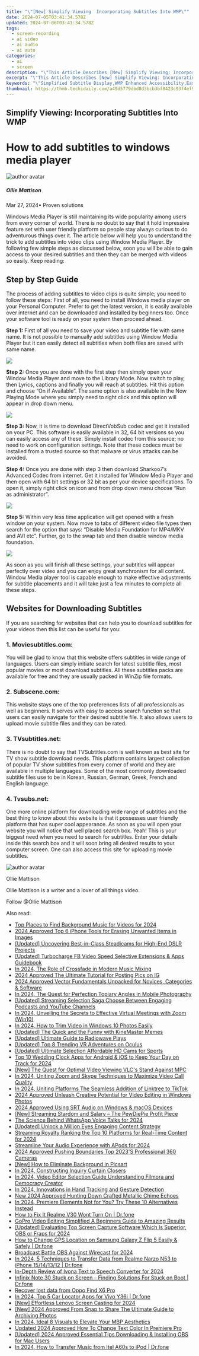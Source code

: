 ```yaml
---
title: "\"[New] Simplify Viewing  Incorporating Subtitles Into WMP\""
date: 2024-07-05T03:41:34.578Z
updated: 2024-07-06T03:41:34.578Z
tags: 
  - screen-recording
  - ai video
  - ai audio
  - ai auto
categories: 
  - ai
  - screen
description: "\"This Article Describes [New] Simplify Viewing: Incorporating Subtitles Into WMP\""
excerpt: "\"This Article Describes [New] Simplify Viewing: Incorporating Subtitles Into WMP\""
keywords: "\"Simplified Subtitle Display,WMP Enhanced Accessibility,Easy Subtitle Integration,Streamline Media Playback,Optimized Viewing Experience,Seamless Audio-Text Sync,Improved WMP Subtitles\""
thumbnail: https://thmb.techidaily.com/a49d5779dbd8d3bcb3bf8423c93f4ef941ba145d1cb34757b006a9b7dc8bcdff.jpeg
---
```


## Simplify Viewing: Incorporating Subtitles Into WMP

# How to add subtitles to windows media player

![author avatar](https://images.wondershare.com/filmora/article-images/ollie-mattison.jpg)

##### Ollie Mattison

 Mar 27, 2024• Proven solutions

Windows Media Player is still maintaining its wide popularity among users from every corner of world. There is no doubt to say that it hold impressive feature set with user friendly platform so people stay always curious to do adventurous things over it. The article below will help you to understand the trick to add subtitles into video clips using Window Media Player. By following few simple steps as discussed below, soon you will be able to gain access to your desired subtitles and then they can be merged with videos so easily. Keep reading:

## Step by Step Guide

The process of adding subtitles to video clips is quite simple; you need to follow these steps: First of all, you need to install Windows media player on your Personal Computer. Prefer to get the latest version, it is easily available over internet and can be downloaded and installed by beginners too. Once your software tool is ready on your system then proceed ahead.

**Step 1:** First of all you need to save your video and subtitle file with same name. It is not possible to manually add subtitles using Window Media Player but it can easily detect all subtitles when both files are saved with same name.

![](https://images.wondershare.com/filmora/article-images/subtitle-wmp-1.jpg)

**Step 2:** Once you are done with the first step then simply open your Window Media Player and move to the Library Mode. Now switch to play, then Lyrics, captions and finally you will reach at subtitles. Hit this option and choose “On if Available”. The same option is also available in the Now Playing Mode where you simply need to right click and this option will appear in drop down menu.

![](https://images.wondershare.com/filmora/article-images/subtitle-wmp-2.jpg)

**Step 3:** Now, it is time to download DirectVobSub codec and get it installed on your PC. This software is easily available in 32, 64 bit versions so you can easily access any of these. Simply install codec from this source; no need to work on configuration settings. Note that these codecs must be installed from a trusted source so that malware or virus attacks can be avoided.

**Step 4:** Once you are done with step 3 then download Sharkoo7’s Advanced Codec from internet. Get it installed for Window Media Player and then open with 64 bit settings or 32 bit as per your device specifications. To open it, simply right click on icon and from drop down menu choose “Run as administrator”.

![](https://images.wondershare.com/filmora/article-images/subtitle-wmp-3.jpg)

**Step 5:** Within very less time application will get opened with a fresh window on your system. Now move to tabs of different video file types then search for the option that says: “Disable Media Foundation for MP4/MKV and AVI etc”. Further, go to the swap tab and then disable window media foundation.

![](https://images.wondershare.com/filmora/article-images/subtitle-wmp-4.jpg)

As soon as you will finish all these settings, your subtitles will appear perfectly over video and you can enjoy great synchronism for all content. Window Media player tool is capable enough to make effective adjustments for subtitle placements and it will take just a few minutes to complete all these steps.

## Websites for Downloading Subtitles

If you are searching for websites that can help you to download subtitles for your videos then this list can be useful for you:

### 1. Moviesubtitles.com:

You will be glad to know that this website offers subtitles in wide range of languages. Users can simply initiate search for latest subtitle files, most popular movies or most download subtitles. All these subtitles packs are available for free and they are usually packed in WinZip file formats.

### 2. Subscene.com:

This website stays one of the top preferences lists of all professionals as well as beginners. It serves with easy to access search function so that users can easily navigate for their desired subtitle file. It also allows users to upload movie subtitle files and they can be rated.

### 3\. TVsubtitles.net:

There is no doubt to say that TVSubtitles.com is well known as best site for TV show subtitle download needs. This platform contains largest collection of popular TV show subtitles from every corner of world and they are available in multiple languages. Some of the most commonly downloaded subtitle files use to be in Korean, Russian, German, Greek, French and English language.

### 4. Tvsubs.net:

One more online platform for downloading wide range of subtitles and the best thing to know about this website is that it possesses user friendly platform that has super cool appearance. As soon as you will open your website you will notice that well placed search box. Yeah! This is your biggest need when you need to search for subtitles. Enter your details inside this search box and it will soon bring all desired results to your computer screen. One can also access this site for uploading movie subtitles.

![author avatar](https://images.wondershare.com/filmora/article-images/ollie-mattison.jpg)

Ollie Mattison

Ollie Mattison is a writer and a lover of all things video.

Follow @Ollie Mattison



<ins class="adsbygoogle"
     style="display:block"
     data-ad-format="autorelaxed"
     data-ad-client="ca-pub-7571918770474297"
     data-ad-slot="1223367746"></ins>

<ins class="adsbygoogle"
     style="display:block"
     data-ad-format="autorelaxed"
     data-ad-client="ca-pub-7571918770474297"
     data-ad-slot="1223367746"></ins>



<ins class="adsbygoogle"
     style="display:block"
     data-ad-client="ca-pub-7571918770474297"
     data-ad-slot="8358498916"
     data-ad-format="auto"
     data-full-width-responsive="true"></ins>




<span class="atpl-alsoreadstyle">Also read:</span>
<div><ul>
<li><a href="https://some-tips.techidaily.com/top-places-to-find-background-music-for-videos-for-2024/"><u>Top Places to Find Background Music for Videos for 2024</u></a></li>
<li><a href="https://some-tips.techidaily.com/2024-approved-top-6-iphone-tools-for-erasing-unwanted-items-in-images/"><u>2024 Approved  Top 6 iPhone Tools for Erasing Unwanted Items in Images</u></a></li>
<li><a href="https://some-tips.techidaily.com/updated-uncovering-best-in-class-steadicams-for-high-end-dslr-projects/"><u>[Updated] Uncovering Best-in-Class Steadicams for High-End DSLR Projects</u></a></li>
<li><a href="https://some-tips.techidaily.com/updated-turbocharge-fb-video-speed-selective-extensions-and-apps-guidebook/"><u>[Updated] Turbocharge FB Video Speed  Selective Extensions & Apps Guidebook</u></a></li>
<li><a href="https://some-tips.techidaily.com/in-2024-the-role-of-crossfade-in-modern-music-mixing/"><u>In 2024, The Role of Crossfade in Modern Music Mixing</u></a></li>
<li><a href="https://some-tips.techidaily.com/2024-approved-the-ultimate-tutorial-for-posting-pics-on-ig/"><u>2024 Approved  The Ultimate Tutorial for Posting Pics on IG</u></a></li>
<li><a href="https://some-tips.techidaily.com/2024-approved-vector-fundamentals-unpacked-for-novices-categories-and-software/"><u>2024 Approved  Vector Fundamentals Unpacked for Novices, Categories & Software</u></a></li>
<li><a href="https://some-tips.techidaily.com/in-2024-the-quest-for-perfection-topiary-angles-in-mobile-photography/"><u>In 2024, The Quest for Perfection  Topiary Angles in Mobile Photography</u></a></li>
<li><a href="https://some-tips.techidaily.com/updated-streaming-selection-saga-choose-between-engaging-podcasts-and-youtube-channels/"><u>[Updated] Streaming Selection Saga  Choose Between Engaging Podcasts and YouTube Channels</u></a></li>
<li><a href="https://some-tips.techidaily.com/in-2024-unveiling-the-secrets-to-effective-virtual-meetings-with-zoom-win10/"><u>In 2024, Unveiling the Secrets to Effective Virtual Meetings with Zoom (Win10)</u></a></li>
<li><a href="https://some-tips.techidaily.com/in-2024-how-to-trim-video-in-windows-10-photos-easily/"><u>In 2024, How to Trim Video in Windows 10 Photos Easily</u></a></li>
<li><a href="https://some-tips.techidaily.com/updated-the-quick-and-the-funny-with-kinemaster-memes/"><u>[Updated] The Quick and the Funny with KineMaster Memes</u></a></li>
<li><a href="https://some-tips.techidaily.com/updated-ultimate-guide-to-radiowave-plays/"><u>[Updated] Ultimate Guide to Radiowave Plays</u></a></li>
<li><a href="https://some-tips.techidaily.com/updated-top-8-trending-vr-adventures-on-oculus/"><u>[Updated] Top 8 Trending VR Adventures on Oculus</u></a></li>
<li><a href="https://some-tips.techidaily.com/updated-ultimate-selection-affordable-hd-cams-for-sports/"><u>[Updated] Ultimate Selection  Affordable HD Cams for Sports</u></a></li>
<li><a href="https://some-tips.techidaily.com/top-10-wedding-clock-apps-for-android-and-ios-to-keep-your-day-on-track-for-2024/"><u>Top 10 Wedding Clock Apps for Android & iOS to Keep Your Day on Track for 2024</u></a></li>
<li><a href="https://some-tips.techidaily.com/new-the-quest-for-optimal-video-viewing-vlcs-stand-against-mpc/"><u>[New] The Quest for Optimal Video Viewing  VLC's Stand Against MPC</u></a></li>
<li><a href="https://some-tips.techidaily.com/in-2024-uniting-zoom-and-skype-techniques-to-maximize-video-call-quality/"><u>In 2024, Uniting Zoom and Skype  Techniques to Maximize Video Call Quality</u></a></li>
<li><a href="https://some-tips.techidaily.com/in-2024-uniting-platforms-the-seamless-addition-of-linktree-to-tiktok/"><u>In 2024, Uniting Platforms  The Seamless Addition of Linktree to TikTok</u></a></li>
<li><a href="https://some-tips.techidaily.com/2024-approved-unleash-creative-potential-for-video-editing-in-windows-photos/"><u>2024 Approved  Unleash Creative Potential for Video Editing in Windows Photos</u></a></li>
<li><a href="https://some-tips.techidaily.com/2024-approved-using-srt-audio-on-windows-and-macos-devices/"><u>2024 Approved  Using SRT Audio on Windows & macOS Devices</u></a></li>
<li><a href="https://some-tips.techidaily.com/new-streaming-stardom-and-salary-the-pewdiepie-profit-piece/"><u>[New] Streaming Stardom and Salary – The PewDiePie Profit Piece</u></a></li>
<li><a href="https://some-tips.techidaily.com/the-science-behind-whatsapp-voice-talks-for-2024/"><u>The Science Behind WhatsApp Voice Talks for 2024</u></a></li>
<li><a href="https://some-tips.techidaily.com/updated-unlock-a-million-eyes-engaging-content-strategy/"><u>[Updated] Unlock a Million Eyes  Engaging Content Strategy</u></a></li>
<li><a href="https://some-tips.techidaily.com/streaming-royalty-ranking-the-top-10-platforms-for-real-time-content-for-2024/"><u>Streaming Royalty  Ranking the Top 10 Platforms for Real-Time Content for 2024</u></a></li>
<li><a href="https://some-tips.techidaily.com/streamline-your-audio-experience-with-apods-for-2024/"><u>Streamline Your Audio Experience with APods for 2024</u></a></li>
<li><a href="https://some-tips.techidaily.com/2024-approved-pushing-boundaries-top-2023s-professional-360-cameras/"><u>2024 Approved  Pushing Boundaries  Top 2023'S Professional 360 Cameras</u></a></li>
<li><a href="https://some-techniques.techidaily.com/new-how-to-eliminate-background-in-picsart/"><u>[New] How to Eliminate Background in Picsart</u></a></li>
<li><a href="https://youtube-clips.techidaily.com/in-2024-constructing-inquiry-curtain-closers/"><u>In 2024, Constructing Inquiry Curtain Closers</u></a></li>
<li><a href="https://visual-screen-recording.techidaily.com/in-2024-video-editor-selection-guide-understanding-filmora-and-democracy-creator/"><u>In 2024, Video Editor Selection Guide  Understanding Filmora and Democracy Creator</u></a></li>
<li><a href="https://some-techniques.techidaily.com/in-2024-innovations-in-hand-tracking-and-gesture-detection/"><u>In 2024, Innovations in Hand Tracking and Gesture Detection</u></a></li>
<li><a href="https://sound-tweaking.techidaily.com/new-2024-approved-hunting-down-crafted-metallic-chime-echoes/"><u>New 2024 Approved Hunting Down Crafted Metallic Chime Echoes</u></a></li>
<li><a href="https://ai-video-apps.techidaily.com/in-2024-premiere-elements-not-for-you-try-these-10-alternatives-instead/"><u>In 2024, Premiere Elements Not for You? Try These 10 Alternatives Instead</u></a></li>
<li><a href="https://howto.techidaily.com/how-to-fix-it-realme-v30-wont-turn-on-drfone-by-drfone-fix-android-problems-fix-android-problems/"><u>How to Fix It Realme V30 Wont Turn On | Dr.fone</u></a></li>
<li><a href="https://ai-vdieo-software.techidaily.com/gopro-video-editing-simplified-a-beginners-guide-to-amazing-results/"><u>GoPro Video Editing Simplified A Beginners Guide to Amazing Results</u></a></li>
<li><a href="https://visual-screen-recording.techidaily.com/updated-evaluating-top-screen-capture-software-which-is-superior-obs-or-fraps-for-2024/"><u>[Updated] Evaluating Top Screen Capture Software  Which Is Superior, OBS or Fraps for 2024</u></a></li>
<li><a href="https://location-social.techidaily.com/how-to-change-gps-location-on-samsung-galaxy-z-flip-5-easily-and-safely-drfone-by-drfone-virtual-android/"><u>How to Change GPS Location on Samsung Galaxy Z Flip 5 Easily & Safely | Dr.fone</u></a></li>
<li><a href="https://extra-tips.techidaily.com/broadcast-battle-obs-against-wirecast-for-2024/"><u>Broadcast Battle  OBS Against Wirecast for 2024</u></a></li>
<li><a href="https://android-transfer.techidaily.com/in-2024-5-techniques-to-transfer-data-from-realme-narzo-n53-to-iphone-15141312-drfone-by-drfone-transfer-from-android-transfer-from-android/"><u>In 2024, 5 Techniques to Transfer Data from Realme Narzo N53 to iPhone 15/14/13/12 | Dr.fone</u></a></li>
<li><a href="https://ai-voice-clone.techidaily.com/in-depth-review-of-ivona-text-to-speech-converter-for-2024/"><u>In-Depth Review of Ivona Text to Speech Converter for 2024</u></a></li>
<li><a href="https://fix-guide.techidaily.com/infinix-note-30-stuck-on-screen-finding-solutions-for-stuck-on-boot-drfone-by-drfone-fix-android-problems-fix-android-problems/"><u>Infinix Note 30 Stuck on Screen – Finding Solutions For Stuck on Boot | Dr.fone</u></a></li>
<li><a href="https://review-topics.techidaily.com/recover-lost-data-from-oppo-find-x6-pro-by-fonelab-android-recover-data/"><u>Recover lost data from Oppo Find X6 Pro</u></a></li>
<li><a href="https://android-location-track.techidaily.com/in-2024-top-5-car-locator-apps-for-vivo-y36i-drfone-by-drfone-virtual-android/"><u>In 2024, Top 5 Car Locator Apps for Vivo Y36i | Dr.fone</u></a></li>
<li><a href="https://remote-screen-capture.techidaily.com/new-effortless-lenovo-screen-casting-for-2024/"><u>[New] Effortless Lenovo Screen Casting for 2024</u></a></li>
<li><a href="https://snapchat-videos.techidaily.com/new-2024-approved-from-snap-to-share-the-ultimate-guide-to-archiving-photos/"><u>[New] 2024 Approved  From Snap to Share  The Ultimate Guide to Archiving Photos</u></a></li>
<li><a href="https://some-knowledge.techidaily.com/in-2024-ideal-8-visuals-to-elevate-your-mbp-aesthetics/"><u>In 2024, Ideal 8 Visuals to Elevate Your MBP Aesthetics</u></a></li>
<li><a href="https://ai-editing-video.techidaily.com/updated-2024-approved-how-to-change-text-color-in-premiere-pro/"><u>Updated 2024 Approved How To Change Text Color In Premiere Pro</u></a></li>
<li><a href="https://screen-recording.techidaily.com/updated-2024-approved-essential-tips-downloading-and-installing-obs-for-mac-users/"><u>[Updated] 2024 Approved  Essential Tips  Downloading & Installing OBS for Mac Users</u></a></li>
<li><a href="https://android-transfer.techidaily.com/in-2024-how-to-transfer-music-from-itel-a60s-to-ipod-drfone-by-drfone-transfer-from-android-transfer-from-android/"><u>In 2024, How to Transfer Music from Itel A60s to iPod | Dr.fone</u></a></li>
</ul></div>
